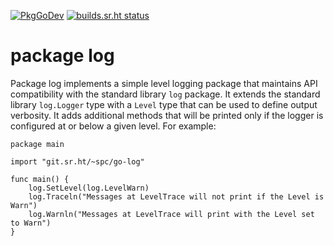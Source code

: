 [![PkgGoDev](https://pkg.go.dev/badge/git.sr.ht/~spc/go-log)](https://pkg.go.dev/git.sr.ht/~spc/go-log)
[![builds.sr.ht status](https://builds.sr.ht/~spc/go-log.svg)](https://builds.sr.ht/~spc/go-log?)
# package log

Package log implements a simple level logging package that maintains API
compatibility with the standard library `log` package. It extends the standard
library `log.Logger` type with a `Level` type that can be used to define output
verbosity. It adds additional methods that will be printed only if the logger
is configured at or below a given level. For example:

```
package main

import "git.sr.ht/~spc/go-log"

func main() {
    log.SetLevel(log.LevelWarn)
    log.Traceln("Messages at LevelTrace will not print if the Level is Warn")
    log.Warnln("Messages at LevelTrace will print with the Level set to Warn")
}
```
